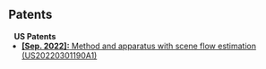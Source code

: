 ## Patents

<h4 style="margin:0 10px 0;">US Patents</h4>

<ul style="margin:0 0 5px;">
  <li><a href="https://patents.google.com/patent/US20220301190A1/en/"><autocolor><b>[Sep. 2022]:</b> Method and apparatus with scene flow estimation (US20220301190A1) </autocolor></a></li>
</ul>
